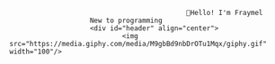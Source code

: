                                                 👋𝙷𝚎𝚕𝚕𝚘! 𝙸'𝚖 Fraymel
						New to programming
						<div id="header" align="center">
                                <img src="https://media.giphy.com/media/M9gbBd9nbDrOTu1Mqx/giphy.gif" width="100"/>
</div>
